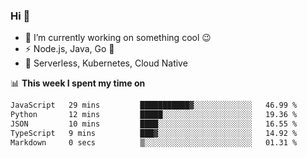 ### Hi 👋

<!--
**nodejh/nodejh** is a ✨ _special_ ✨ repository because its `README.md` (this file) appears on your GitHub profile.

Here are some ideas to get you started:

- 🔭 I’m currently working on ...
- 🌱 I’m currently learning ...
- 👯 I’m looking to collaborate on ...
- 🤔 I’m looking for help with ...
- 💬 Ask me about ...
- 📫 How to reach me: ...
- 😄 Pronouns: ...
- ⚡ Fun fact: ...
-->

- 🔭 I’m currently working on something cool :wink:
- ⚡ Node.js, Java, Go :thought_balloon:
- 🤖 Serverless, Kubernetes, Cloud Native

📊 **This week I spent my time on**

<!--START_SECTION:waka-->

```txt
JavaScript   29 mins         ███████████▓░░░░░░░░░░░░░   46.99 %
Python       12 mins         █████░░░░░░░░░░░░░░░░░░░░   19.36 %
JSON         10 mins         ████░░░░░░░░░░░░░░░░░░░░░   16.55 %
TypeScript   9 mins          ███▓░░░░░░░░░░░░░░░░░░░░░   14.92 %
Markdown     0 secs          ▒░░░░░░░░░░░░░░░░░░░░░░░░   01.31 %
```

<!--END_SECTION:waka-->


<!--
:traffic_light: **Visitors**

![visitors](https://visitor-badge.glitch.me/badge?page_id=nodejh.nodejh)
-->
